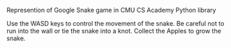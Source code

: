 Represention of Google Snake game in CMU CS Academy Python library

Use the WASD keys to control the movement of the snake. 
Be careful not to run into the wall or tie the snake into a knot.
Collect the Apples to grow the snake.
